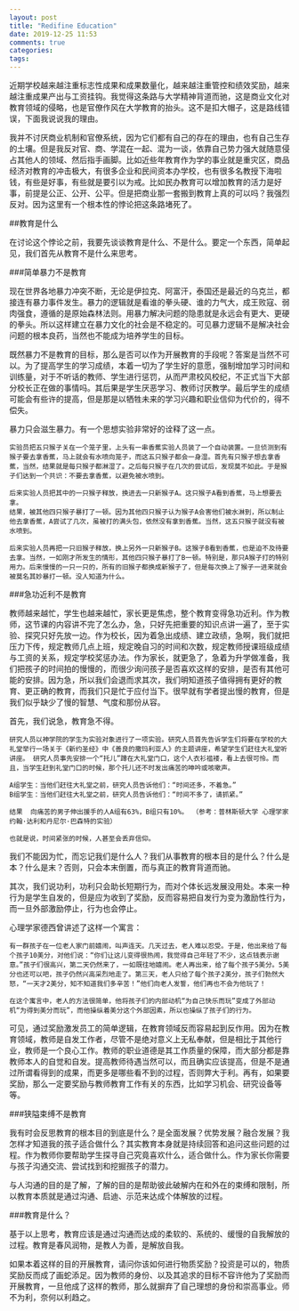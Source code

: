 ```yaml
---
layout: post
title: "Redifine Education"
date: 2019-12-25 11:53
comments: true
categories: 
tags: 
---
```

近期学校越来越注重标志性成果和成果数量化，越来越注重管控和绩效奖励，越来越注重成果产出与工资挂钩。我觉得这条路与大学精神背道而驰，这是商业文化对教育领域的侵略，也是官僚作风在大学教育的抬头。这不是扣大帽子，这是路线错误，下面我说说我的理由。

我并不讨厌商业机制和官僚系统，因为它们都有自己的存在的理由，也有自己生存的土壤。但是我反对官、商、学混在一起、混为一谈，依靠自己势力强大就随意侵占其他人的领域、然后指手画脚。比如近些年教育作为学的事业就是重灾区，商品经济对教育的冲击极大，有很多企业和民间资本办学校，也有很多名教授下海啦钱，有些是好事，有些就是要引以为戒。比如民办教育可以增加教育的活力是好事，前提是公正、公开、公平。但是把商业那一套搬到教育上真的可以吗？我强烈反对。因为这里有一个根本性的悖论把这条路堵死了。

##教育是什么

在讨论这个悖论之前，我要先谈谈教育是什么、不是什么。要定一个东西，简单起见，我们首先从教育不是什么来思考。     

###简单暴力不是教育

现在世界各地暴力冲突不断，无论是伊拉克、阿富汗，泰国还是最近的乌克兰，都接连有暴力事件发生。暴力的逻辑就是看谁的拳头硬、谁的力气大，成王败寇、弱肉强食，遵循的是原始森林法则。用暴力解决问题的隐患就是永远会有更大、更硬的拳头。所以这样建立在暴力文化的社会是不稳定的。可见暴力逻辑不是解决社会问题的根本良药，当然也不能成为培养学生的目标。  

既然暴力不是教育的目标，那么是否可以作为开展教育的手段呢？答案是当然不可以。为了提高学生的学习成绩，本着一切为了学生好的意愿，强制增加学习时间和训练量，对于不听话的教师、学生进行惩罚，从而严肃校风校纪，不正式当下大部分校长正在做的事情吗。其后果是学生厌恶学习、教师讨厌教学。最后学生的成绩可能会有些许的提高，但是那是以牺牲未来的学习兴趣和职业信仰为代价的，得不偿失。  

暴力只会滋生暴力。有一个思想实验非常好的诠释了这一点。

    实验员把五只猴子关在一个笼子里，上头有一串香蕉实验人员装了一个自动装置。一旦侦测到有猴子要去拿香蕉，马上就会有水喷向笼子，而这五只猴子都会一身湿。首先有只猴子想去拿香蕉，当然，结果就是每只猴子都淋湿了。之后每只猴子在几次的尝试后，发现莫不如此。于是猴子们达到一个共识：不要去拿香蕉，以避免被水喷到。  

    后来实验人员把其中的一只猴子释放，换进去一只新猴子A。这只猴子A看到香蕉，马上想要去拿。
    结果，被其他四只猴子暴打了一顿。因为其他四只猴子认为猴子A会害他们被水淋到，所以制止他去拿香蕉，A尝试了几次，虽被打的满头包，依然没有拿到香蕉。当然，这五只猴子就没有被水喷到。  

    后来实验人员再把一只旧猴子释放，换上另外一只新猴子B。这猴子B看到香蕉，也是迫不及待要去拿。当然，一如刚才所发生的情形，其他四只猴子暴打了B一顿。特别是，那只A猴子打的特别用力。后来慢慢的一只一只的，所有的旧猴子都换成新猴子了，但是每次换上了猴子一进来就会被莫名其妙暴打一顿。没人知道为什么。  


###急功近利不是教育

教师越来越忙，学生也越来越忙，家长更是焦虑，整个教育变得急功近利。作为教师，这节课的内容讲不完了怎么办，急，只好先把重要的知识点讲一遍了，至于实验、探究只好先放一边。作为校长，因为着急出成绩、建立政绩，急啊，我们就把压力下传，规定教师几点上班，规定晚自习的时间和次数，规定教师授课班级成绩与工资的关系，规定学校奖惩办法。作为家长，就更急了，急着为升学做准备，我们把孩子的时间拍的慢慢的，而很少询问孩子是否喜欢这样的安排，是否有其他可能的安排。因为急，所以我们会退而求其次，我们明知道孩子值得拥有更好的教育、更正确的教育，而我们只是忙于应付当下。很早就有学者提出慢的教育，但是我们似乎缺少了慢的智慧、气度和那份从容。  

首先，我们说急，教育急不得。  

    研究人员以神学院的学生为实验对象进行了一项实验。研究人员首先告诉学生们将要在学校的大礼堂举行一场关于《新约圣经》中《善良的撒玛利亚人》的主题讲座，希望学生们赶往大礼堂听讲座。 研究人员事先安排一个“托儿”蹲在大礼堂门口，这个人衣衫褴褛，看上去很可怜。而且，当学生赶到礼堂门口的时候，那个托儿还不时发出痛苦的呻吟或咳嗽声。

    A组学生：当他们赶往大礼堂之前，研究人员告诉他们：“时间还多，不着急。”
    B组学生：当他们赶往大礼堂之前，研究人员告诉他们：“时间不多了，请抓紧。” 

    结果  向痛苦的男子伸出援手的人A组有63%，B组只有10%。 （参考：普林斯顿大学 心理学家约翰·达利和丹尼尔·巴森特的实验） 

    也就是说，时间紧张的时候，人甚至会丢弃信仰。  

我们不能因为忙，而忘记我们是什么人？我们从事教育的根本目的是什么？什么是本？什么是末？否则，只会本末倒置，而与真正的教育背道而驰。  

其次，我们说功利，功利只会助长短期行为，而对个体长远发展没用处。本来一种行为是学生自发的，但是应为收到了奖励，反而容易把自发行为变为激励性行为，而一旦外部激励停止，行为也会停止。  

心理学家德西曾讲述了这样一个寓言：­

    ­有一群孩子在一位老人家门前嬉闹，叫声连天。几天过去，老人难以忍受。于是，他出来给了每个孩子10美分，对他们说：“你们让这儿变得很热闹，我觉得自己年轻了不少，这点钱表示谢意。”孩子们很高兴，第二天仍然来了，一如既往地嬉闹。老人再出来，给了每个孩子5美分。5美分也还可以吧，孩子仍然兴高采烈地­走了。第三天，老人只给了每个孩子2美分，孩子们勃然大怒，“一天才2美分，知不知道我们多辛苦！”他们向老人发誓，他们再也不会为他玩了！

    ­在这个寓言中，老人的方法很简单，他将孩子们的内部动机“为自己快乐而玩”变成了外部动机“为得到美分而玩”，而他操纵着美分这个外部因素，所以也操纵了孩子们的行为。­­

可见，通过奖励激发员工的简单逻辑，在教育领域反而容易起到反作用。因为在教育领域，教师是自发工作者，尽管不是绝对意义上无私奉献，但是相比于其他行业，教师是一个良心工作。教师的职业道德是其工作质量的保障，而大部分都是靠教师本人的自觉和自发。提高教师待遇当然可以，而且确实应该提高，但是不是通过所谓看得到的成果，而更多是哪些看不到的过程，否则弊大于利。再有，如果要奖励，那么一定要奖励与教师教育工作有关的东西，比如学习机会、研究设备等等。    

###狭隘束缚不是教育

我有时会反思教育的根本目的到底是什么？是全面发展？优势发展？融合发展？我怎样才知道我的孩子适合做什么？其实教育本身就是持续回答和追问这些问题的过程。作为教师你要帮助学生探寻自己究竟喜欢什么，适合做什么。作为家长你需要与孩子沟通交流、尝试找到和挖掘孩子的潜力。  

与人沟通的目的是了解，了解的目的是帮助彼此破解内在和外在的束缚和限制，所以教育本质就是通过沟通、启迪、示范来达成个体解放的过程。  

###教育是什么？  

基于以上思考，教育应该是通过沟通而达成的柔软的、系统的、缓慢的自我解放的过程。教育是春风润物，是教人为善，是解放自我。  

如果本着这样的目的开展教育，请问你该如何进行物质奖励？投资是可以的，物质奖励反而成了画蛇添足。因为教师的身份、以及其追求的目标不容许他为了奖励而开展教育，一旦他成了这样的教师，那么就摒弃了自己理想的身份和崇高事业。师不为利，奈何以利趋之。
